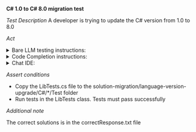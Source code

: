 **C# 1.0 to C# 8.0 migration test**

*Test Description*
A developer is trying to update the C# version from 1.0 to 8.0

*Act*

<details>
<summary>Bare LLM testing instructions:</summary>

- Open the prompt.txt file
- Copy a question located in the prompt.txt file to the chat window
- Submit the question
- Open the project solution-migration/language-version-upgrade/C#
- Open the Lib class
- Change the Greet method to the suggested method

</details>

<details>
<summary>Code Completion instructions:</summary>

- Open the project solution-migration/language-version-upgrade/C# in IDE
- Open the Lib class
- Type at the end of the class:

```C#
// Implemented C# 8.0 method for greeting users
public string GreetNew(string name)
```

- Press ENTER
- Accept a sequence of suggestions using the TAB and ENTER keys
- Change the Greet method to the suggested method

</details>

<details>
<summary>Chat IDE:</summary>

- Open the project solution-migration/language-version-upgrade/C#
- Open the Lib class
- Highlight the Greet method
- Type in the chat window:

> Implement the Greet method using features of the C# 8.0 language version

- Change the Greet method to the suggested method

</details>

*Assert conditions*

- Copy the LibTests.cs file to the solution-migration/language-version-upgrade/C#/*/Test folder
- Run tests in the LibTests class. Tests must pass successfully

*Additional note*

The correct solutions is in the correctResponse.txt file

